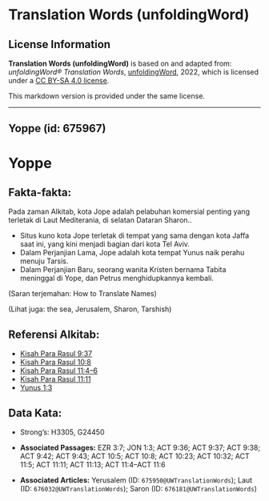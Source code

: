 # Translation Words (unfoldingWord)

## License Information

**Translation Words (unfoldingWord)** is based on and adapted from: _unfoldingWord® Translation Words_, [unfoldingWord](https://unfoldingword.org/utw), 2022, which is licensed under a [CC BY-SA 4.0 license](https://creativecommons.org/licenses/by-sa/4.0/legalcode.en).

This markdown version is provided under the same license.



--------------------------------

## Yoppe (id: 675967)

Yoppe
=====

Fakta\-fakta:
-------------

Pada zaman Alkitab, kota Jope adalah pelabuhan komersial penting yang terletak di Laut Mediterania, di selatan Dataran Sharon..

* Situs kuno kota Jope terletak di tempat yang sama dengan kota Jaffa saat ini, yang kini menjadi bagian dari kota Tel Aviv.
* Dalam Perjanjian Lama, Jope adalah kota tempat Yunus naik perahu menuju Tarsis.
* Dalam Perjanjian Baru, seorang wanita Kristen bernama Tabita meninggal di Yope, dan Petrus menghidupkannya kembali.

(Saran terjemahan: How to Translate Names)

(Lihat juga: the sea, Jerusalem, Sharon, Tarshish)

Referensi Alkitab:
------------------

* [Kisah Para Rasul 9:37](https://ref.ly/Acts0:0)
* [Kisah Para Rasul 10:8](https://ref.ly/Acts0:0)
* [Kisah Para Rasul 11:4–6](https://ref.ly/Acts0:0)
* [Kisah Para Rasul 11:11](https://ref.ly/Acts0:0)
* [Yunus 1:3](https://ref.ly/Jonah1:3)

Data Kata:
----------

* Strong’s: H3305, G24450

* **Associated Passages:** EZR 3:7; JON 1:3; ACT 9:36; ACT 9:37; ACT 9:38; ACT 9:42; ACT 9:43; ACT 10:5; ACT 10:8; ACT 10:23; ACT 10:32; ACT 11:5; ACT 11:11; ACT 11:13; ACT 11:4–ACT 11:6
* **Associated Articles:** Yerusalem (ID: `675950@UWTranslationWords`); Laut (ID: `676032@UWTranslationWords`); Saron (ID: `676181@UWTranslationWords`)

